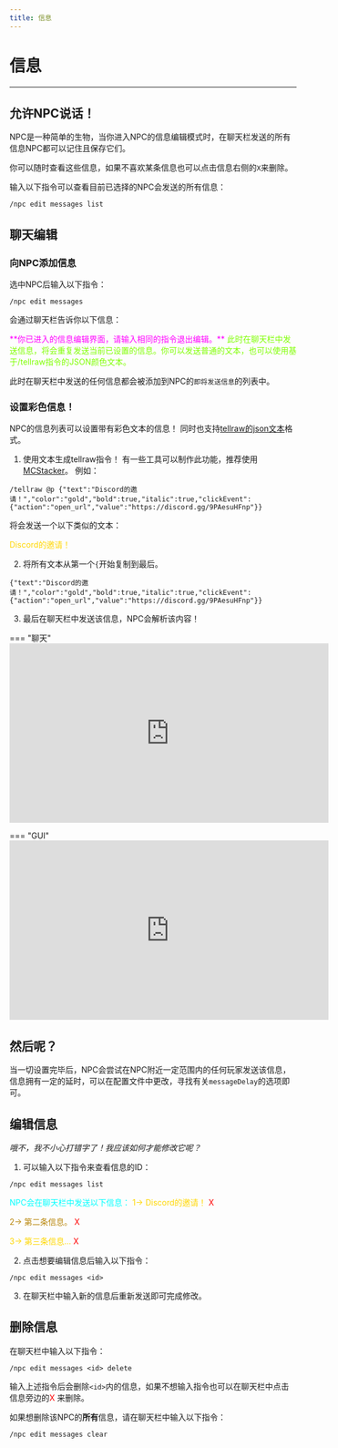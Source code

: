 ```yaml
---
title: 信息
---
```



# 信息

---


## 允许NPC说话！

NPC是一种简单的生物，当你进入NPC的信息编辑模式时，在聊天栏发送的所有信息NPC都可以记住且保存它们。

你可以随时查看这些信息，如果不喜欢某条信息也可以点击信息右侧的`X`来删除。

输入以下指令可以查看目前已选择的NPC会发送的所有信息：
```
/npc edit messages list
```

## 聊天编辑

### 向NPC添加信息

选中NPC后输入以下指令：
```
/npc edit messages
```

会通过聊天栏告诉你以下信息：

<span style="color:magenta">
	**你已进入<span style="color:cyan"><NPC名称></span>的信息编辑界面，请输入相同的指令退出编辑。**
</span>

<span style="color:chartreuse">
	此时在聊天栏中发送信息，<span style="color:cyan"><NPC名称></span>将会重复发送当前已设置的信息。你可以发送普通的文本，也可以使用基于/tellraw指令的JSON颜色文本。
</span>

此时在聊天栏中发送的任何信息都会被添加到NPC的`即将发送信息`的列表中。

### 设置彩色信息！

NPC的信息列表可以设置带有彩色文本的信息！
同时也支持[tellraw的json文本](https://minecraft.fandom.com/zh/wiki/%E5%91%BD%E4%BB%A4/tellraw)格式。

1. 使用文本生成tellraw指令！
有一些工具可以制作此功能，推荐使用[MCStacker](https://mcstacker.net/)。
例如：
```
/tellraw @p {"text":"Discord的邀请！","color":"gold","bold":true,"italic":true,"clickEvent":{"action":"open_url","value":"https://discord.gg/9PAesuHFnp"}}
```

将会发送一个以下类似的文本：

<span style="color:gold">
	Discord的邀请！
</span>

2. 将所有文本从第一个`{`开始复制到最后。
```
{"text":"Discord的邀请！","color":"gold","bold":true,"italic":true,"clickEvent":{"action":"open_url","value":"https://discord.gg/9PAesuHFnp"}}
```
3. 最后在聊天栏中发送该信息，NPC会解析该内容！

=== "聊天"
	<iframe width="560" height="315" src="https://www.youtube-nocookie.com/embed/que9BA9BwLs" title="YouTube video player" frameborder="0" allow="accelerometer; autoplay; clipboard-write; encrypted-media; gyroscope; picture-in-picture" allowfullscreen></iframe>

=== "GUI"
	<iframe width="560" height="315" src="https://www.youtube-nocookie.com/embed/AAEuWPYtkcI" title="YouTube video player" frameborder="0" allow="accelerometer; autoplay; clipboard-write; encrypted-media; gyroscope; picture-in-picture" allowfullscreen></iframe>

## 然后呢？

当一切设置完毕后，NPC会尝试在NPC附近一定范围内的任何玩家发送该信息，信息拥有一定的延时，可以在配置文件中更改，寻找有关`messageDelay`的选项即可。

## 编辑信息

*哦不，我不小心打错字了！我应该如何才能修改它呢？*

1. 可以输入以下指令来查看信息的ID：
```
/npc edit messages list
```

<span style="color:aqua">
	NPC<span style="color:gold"><NPC名称></span>会在聊天栏中发送以下信息：
</span>

<span style="color:gold">
	1-> Discord的邀请！ <span style="color:red">X</span>
</span>

<span style="color:DarkGoldenRod">2-> 第二条信息。</span>	<span style="color:red">X</span>

<span style="color:gold">
	3-> 第三条信息... <span style="color:red">X</span>
</span>


2. 点击想要编辑信息后输入以下指令：
```
/npc edit messages <id>
```

3. 在聊天栏中输入新的信息后重新发送即可完成修改。


## 删除信息

在聊天栏中输入以下指令：
```
/npc edit messages <id> delete
```
输入上述指令后会删除`<id>`内的信息，如果不想输入指令也可以在聊天栏中点击信息旁边的<span style="color:red">X</span> 来删除。

如果想删除该NPC的**所有**信息，请在聊天栏中输入以下指令：
```
/npc edit messages clear
```
